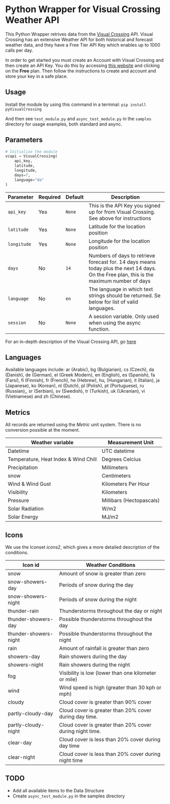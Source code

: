 # Python Wrapper for Visual Crossing Weather API

This Python Wrapper retrives data from the [Visual Crossing](https://www.visualcrossing.com/) API. Visual Crossing has an extensive Weather API for both historical and forecast weather data, and they have a Free Tier API Key which enables up to 1000 calls per day.

In order to get started you must create an Account with Visual Crossing and then create an API Key. You do this by accessing [this website](https://www.visualcrossing.com/weather-data-editions) and clicking on the **Free** plan. Then follow the instructions to create and account and store your key in a safe place.

## Usage

Install the module by using this command in a terminal: `pip install pyVisualCrossing`

And then see `test_module.py` and `async_test_module.py` in the `samples` directory for usage examples, both standard and async.

## Parameters

```python
# Initialise the module
vcapi = VisualCrossing(
    api_key,
    latitude,
    longitude,
    days=7,
    language="da"
)
````

| Parameter | Required | Default | Description |
| --------- | -------- | ------- | ----------- |
| `api_key` | Yes      | `None`  | This is the API Key you signed up for from Visual Crossing. See above for instructions |
| `latitude` | Yes     | `None`  | Latitude for the location position |
| `longitude` | Yes     | `None`  | Longitude for the location position |
| `days` | No     | `14`  | Numbers of days to retrieve forecast for. 14 days means today plus the next 14 days. On the Free plan, this is the maximum number of days |
| `language` | No     | `en`  | The language in which text strings should be returned. Se below for list of valid languages. |
| `session` | No     | `None`  | A session variable. Only used when using the async function. |



For an in-depth description of the Visual Crossing API, go [here](https://www.visualcrossing.com/resources/documentation/weather-api/timeline-weather-api/)

## Languages
Available languages include: ar (Arabic), bg (Bulgiarian), cs (Czech), da (Danish), de (German), el (Greek Modern), en (English), es (Spanish), fa (Farsi), fi (Finnish), fr (French), he (Hebrew), hu, (Hungarian), it (Italian), ja (Japanese), ko (Korean), nl (Dutch), pl (Polish), pt (Portuguese), ru (Russian),, sr (Serbian), sv (Swedish), tr (Turkish), uk (Ukranian), vi (Vietnamese) and zh (Chinese).

## Metrics
All records are returned using the *Metric* unit system. There is no conversion possible at the moment.

| Weather variable	                   | Measurement Unit         |
| -----------------------------------  | ------------------------ |
| Datetime	                           | UTC datetime             |
| Temperature, Heat Index & Wind Chill | Degrees Celcius          |
| Precipitation	                       | Millimeters              |
| snow	                               | Centimeters              |
| Wind & Wind Gust	                   | Kilometers Per Hour      |
| Visibility	                       | Kilometers               |
| Pressure	                           | Millibars (Hectopascals) |
| Solar Radiation	                   | W/m2                     |
| Solar Energy	                       | MJ/m2                    |

## Icons
We use the Iconset *icons2*, which gives a more detailed description of the conditions.

| Icon id	            | Weather Conditions |
| --------------------  | ---------------------------- |
| snow	                | Amount of snow is greater than zero |
| snow-showers-day	    | Periods of snow during the day |
| snow-showers-night    | Periods of snow during the night |
| thunder-rain	        | Thunderstorms throughout the day or night |
| thunder-showers-day   | Possible thunderstorms throughout the day |
| thunder-showers-night | Possible thunderstorms throughout the night |
| rain                  | Amount of rainfall is greater than zero |
| showers-day           | Rain showers during the day |
| showers-night         | Rain showers during the night |
| fog                   | Visibility is low (lower than one kilometer or mile) |
| wind                  | Wind speed is high (greater than 30 kph or mph) |
| cloudy                | Cloud cover is greater than 90% cover |
| partly-cloudy-day     | Cloud cover is greater than 20% cover during day time. |
| partly-cloudy-night   | Cloud cover is greater than 20% cover during night time. |
| clear-day             | Cloud cover is less than 20% cover during day time |
| clear-night           | Cloud cover is less than 20% cover during night time |

## TODO

- Add all available items to the Data Structure
- Create `async_test_module.py` in the samples directory
